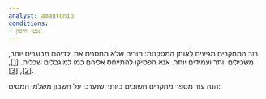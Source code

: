 ```yaml
---
analyst: amantonio
conditions:
- אנטי חיסון
---
```


רוב המחקרים מגיעים לאותן המסקנות: הורים שלא מחסנים את ילדיהם מבוגרים יותר, משכילים יותר ועמידים יותר. אנא הפסיקו להתייחס אליהם כמו למוגבלים שכלית. [[1]](https://www.ncbi.nlm.nih.gov/pubmed/28757057), [[2]](http://onlinelibrary.wiley.com/doi/10.1111/1753-6405.12676/full), [[3]](http://bmjopen.bmj.com/content/5/5/e006422).

הנה עוד מספר מחקרים חשובים ביותר שנערכו על חשבון משלמי המסים:
